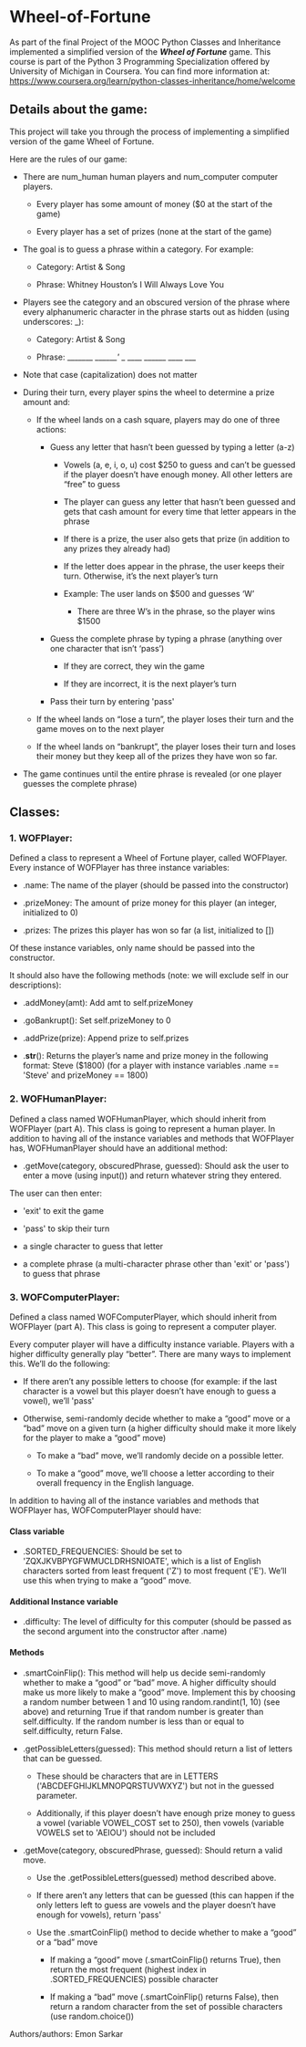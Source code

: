 # Wheel-of-Fortune

As part of the final Project of the MOOC Python Classes and Inheritance implemented a simplified version of the ***Wheel of Fortune*** game. This course is part of the Python 3 Programming Specialization offered by University of Michigan in Coursera. You can find more information at: https://www.coursera.org/learn/python-classes-inheritance/home/welcome

## Details about the game:
This project will take you through the process of implementing a simplified version of the game Wheel of Fortune.

Here are the rules of our game:

* There are num_human human players and num_computer computer players.
  * Every player has some amount of money ($0 at the start of the game)

  * Every player has a set of prizes (none at the start of the game)

* The goal is to guess a phrase within a category. For example:
  * Category: Artist & Song

  * Phrase: Whitney Houston’s I Will Always Love You

* Players see the category and an obscured version of the phrase where every alphanumeric character in the phrase starts out as hidden (using underscores: _):
  * Category: Artist & Song

  * Phrase: _______ _______'_ _ ____ ______ ____ ___

* Note that case (capitalization) does not matter

* During their turn, every player spins the wheel to determine a prize amount and:
  * If the wheel lands on a cash square, players may do one of three actions:
    * Guess any letter that hasn’t been guessed by typing a letter (a-z)
      * Vowels (a, e, i, o, u) cost $250 to guess and can’t be guessed if the player doesn’t have enough money. All other letters are “free” to guess

      * The player can guess any letter that hasn’t been guessed and gets that cash amount for every time that letter appears in the phrase

      * If there is a prize, the user also gets that prize (in addition to any prizes they already had)

      * If the letter does appear in the phrase, the user keeps their turn. Otherwise, it’s the next player’s turn

      * Example: The user lands on $500 and guesses ‘W’
        * There are three W’s in the phrase, so the player wins $1500

    * Guess the complete phrase by typing a phrase (anything over one character that isn’t ‘pass’)
      * If they are correct, they win the game

      * If they are incorrect, it is the next player’s turn

    * Pass their turn by entering 'pass'

  * If the wheel lands on “lose a turn”, the player loses their turn and the game moves on to the next player

  * If the wheel lands on “bankrupt”, the player loses their turn and loses their money but they keep all of the prizes they have won so far.

* The game continues until the entire phrase is revealed (or one player guesses the complete phrase)


## Classes:

### 1. WOFPlayer:
Defined a class to represent a Wheel of Fortune player, called WOFPlayer. Every instance of WOFPlayer has three instance variables:

* .name: The name of the player (should be passed into the constructor)

* .prizeMoney: The amount of prize money for this player (an integer, initialized to 0)

* .prizes: The prizes this player has won so far (a list, initialized to [])

Of these instance variables, only name should be passed into the constructor.

It should also have the following methods (note: we will exclude self in our descriptions):

* .addMoney(amt): Add amt to self.prizeMoney

* .goBankrupt(): Set self.prizeMoney to 0

* .addPrize(prize): Append prize to self.prizes

* .__str__(): Returns the player’s name and prize money in the following format:
Steve ($1800) (for a player with instance variables .name == 'Steve' and prizeMoney == 1800)

### 2. WOFHumanPlayer:
Defined a class named WOFHumanPlayer, which should inherit from WOFPlayer (part A). This class is going to represent a human player. In addition to having all of the instance variables and methods that WOFPlayer has, WOFHumanPlayer should have an additional method:

* .getMove(category, obscuredPhrase, guessed): Should ask the user to enter a move (using input()) and return whatever string they entered.

The user can then enter:

* 'exit' to exit the game

* 'pass' to skip their turn

* a single character to guess that letter

* a complete phrase (a multi-character phrase other than 'exit' or 'pass') to guess that phrase

### 3. WOFComputerPlayer:
Defined a class named WOFComputerPlayer, which should inherit from WOFPlayer (part A). This class is going to represent a computer player.

Every computer player will have a difficulty instance variable. Players with a higher difficulty generally play “better”. There are many ways to implement this. We’ll do the following:

* If there aren’t any possible letters to choose (for example: if the last character is a vowel but this player doesn’t have enough to guess a vowel), we’ll 'pass'

* Otherwise, semi-randomly decide whether to make a “good” move or a “bad” move on a given turn (a higher difficulty should make it more likely for the player to make a “good” move)
  * To make a “bad” move, we’ll randomly decide on a possible letter.

  * To make a “good” move, we’ll choose a letter according to their overall frequency in the English language.

In addition to having all of the instance variables and methods that WOFPlayer has, WOFComputerPlayer should have:

#### Class variable

* .SORTED_FREQUENCIES: Should be set to 'ZQXJKVBPYGFWMUCLDRHSNIOATE', which is a list of English characters sorted from least frequent ('Z') to most frequent ('E'). We’ll use this when trying to make a “good” move.

#### Additional Instance variable

* .difficulty: The level of difficulty for this computer (should be passed as the second argument into the constructor after .name)

#### Methods

* .smartCoinFlip(): This method will help us decide semi-randomly whether to make a “good” or “bad” move. A higher difficulty should make us more likely to make a “good” move. Implement this by choosing a random number between 1 and 10 using random.randint(1, 10) (see above) and returning True if that random number is greater than self.difficulty. If the random number is less than or equal to self.difficulty, return False.

* .getPossibleLetters(guessed): This method should return a list of letters that can be guessed.

  * These should be characters that are in LETTERS ('ABCDEFGHIJKLMNOPQRSTUVWXYZ') but not in the guessed parameter.

  * Additionally, if this player doesn’t have enough prize money to guess a vowel (variable VOWEL_COST set to 250), then vowels (variable VOWELS set to 'AEIOU') should not be included

* .getMove(category, obscuredPhrase, guessed): Should return a valid move.
  * Use the .getPossibleLetters(guessed) method described above.

  * If there aren’t any letters that can be guessed (this can happen if the only letters left to guess are vowels and the player doesn’t have enough for vowels), return 'pass'

  * Use the .smartCoinFlip() method to decide whether to make a “good” or a “bad” move
      * If making a “good” move (.smartCoinFlip() returns True), then return the most frequent (highest index in .SORTED_FREQUENCIES) possible character

      * If making a “bad” move (.smartCoinFlip() returns False), then return a random character from the set of possible characters (use random.choice())
      
      
      
Authors/authors: Emon Sarkar
